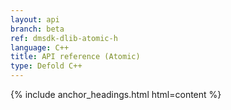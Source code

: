 ```yaml
---
layout: api
branch: beta
ref: dmsdk-dlib-atomic-h
language: C++
title: API reference (Atomic)
type: Defold C++
---
```

{% include anchor_headings.html html=content %}